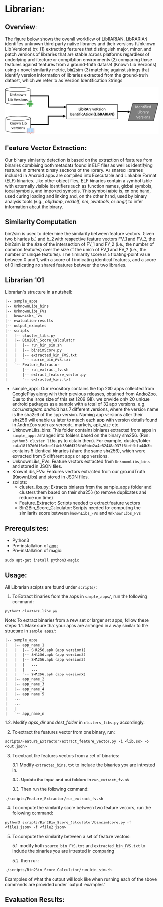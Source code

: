 # Librarian:

## Overview: ##
The figure below shows the overall workflow of LibRARIAN. LibRARIAN identifies unknown third-party native libraries and their versions (Unknown Lib Versions) by:
(1) extracting features that distinguish major, minor, and patch versions of libraries that are stable across platforms regardless of underlying architecture or compilation environments 
(2) comparing those features against features from a ground-truth dataset (Known Lib Versions) using a novel similarity metric, bin2sim 
(3) matching against strings that identify version information of libraries extracted from the ground-truth dataset, which we refer to as Version Identification Strings

![Figure 1](/images/approach_cropped.png) 

## Feature Vector Extraction: ##
Our binary similarity detection is based on the extraction of features from binaries combining both metadata found in ELF files as well as identifying features in different binary sections of the library. All shared libraries included in Android apps are compiled into Executable and Linkable Format (ELF) binaries. Like other object files, ELF binaries contain a symbol table with externally visible identifiers such as function names, global symbols, local symbols, and imported symbols.
This symbol table is, on one hand, used during loading and linking and, on the other hand, used by binary analysis tools (e.g., *objdump*, *readelf*, *nm*, *pwntools*, or *angr*) to infer information about the binary.

## Similarity Computation ##
bin2sim is used to determine the similarity between feature vectors. Given two binaries b_1 and b_2 with respective feature vectors FV_1 and FV_2, the bin2sim is the size of the intersection of FV_1 and FV_2 (i.e., the number of common features) over the size of the union of FV_1 and FV_2 (i.e., the number of unique features). The similarity score is a floating-point value between 0 and 1, with a score of 1 indicating identical features, and a score of 0 indicating no shared features between the two libraries.

## Librarian 101 ## 
Librarian's structure in a nutshell:
```
|-- sample_apps
|-- UnknownLibs_bins
|-- UnknownLibs_FVs
|-- knownLibs_FVs
|-- evaluation-results
|-- output_examples
|-- scripts
|   |-- cluster_libs.py
|   |-- Bin2Bin_Score_Calculator
|   |   |-- run_bin_sim.sh
|   |   |-- binsimScore.py
|   |   |-- extracted_bin_FVS.txt
|   |   `-- source_bin_FVS.txt
|   `-- Feature_Extractor
|       |-- run_extract_fv.sh
|       |-- extract_feature_vector.py
|       `-- extracted_bins.txt
```

* sample_apps: Our repository contains the top 200 apps collected from GooglePlay along with their previous releases, obtained from [AndroZoo](https://androzoo.uni.lu/). Due to the large size of this set (209 GB), we provide only 20 unique android packages as a sample with a total of 32 app versions. e.g. *com.instagram.android* has 7 different versions, where the version name is the sha256 of the app version. Naming app versions after their sha256 will enable us later to mtach each app with [version details](https://androzoo.uni.lu/lists) found in AndroZoo such as: vercode, markets, apk_size etc. 
* UnknownLibs_bins: This folder contains biniares extracted from apps in `sample_apps` arranged into folders based on the binary sha256. (Run: `python3 cluster_libs.py` to obtain them). 
For example, cluster/folder `ca8a18f07d0d16e3ce1f4cb35d6d326fd0bbb2a4e82488a937f6feffbfa44b3b` contains 5 identical binaries (share the same sha256), which were extracted from 5 different apps or app versions. 
* UnknownLibs_FVs: Feature vectors extracted from `UnknownLibs_bins` and stored in JSON files.
* KnownLibs_FVs: Features vectors extracted from our groundTruth (KnownLibs) and stored in JSON files.
* scripts:
  * cluster_libs.py: Extracts biniares from the sample_apps folder and clusters them based on their sha256 (to remove duplicates and reduce run time)
  * Feature_Extractor: Scripts needed to extract feature vectors
  * Bin2Bin_Score_Calculator: Scripts needed for computing the similarity score between `knownLibs_FVs` and `UnknownLibs_FVs`  

## Prerequisites: ##
* Python3
* Pre-installation of [angr](https://docs.angr.io/introductory-errata/install)
* Pre-installation of magic:
```
sudo apt-get install python3-magic
```

## Usage: ##
All Librarian scripts are found under `scripts/`:
1. To Extract binaries from the apps in `sample_apps/`, run the following command:
``` 
python3 clusters_libs.py
```

Note: To extract binaries from a new set or larger set apps, follow these steps:
    1.1. Make sure that your apps are arranged in a way similar to the structure in `sample_apps/`:
        
```
|-- sample_apps
|   |-- app_name_1
|   |   |-- SHA256.apk (app version1)
|   |   |-- SHA256.apk (app version2)
|   |   |-- SHA256.apk (app version3)
|   |   |   ...
|   |   |   ...
|   |   `-- SHA256.apk (app versionX)
|   |-- app_name_2
|   |-- app_name_3
|   |-- app_name_4
|   |-- app_name_5
|   ...
|   ...
|   |
|   `-- app_name_n

```

   1.2. Modify *apps_dir* and *dest_folder* in `clusters_libs.py` accordingly.
   
2. To extract the features vector from one binary, run:
```
scripts/Feature_Extractor/extract_feature_vector.py -i <lib.so> -o <out.json>
```
3. To extract the features vectors from a set of binaries:

   3.1. Modify `extracted_bins.txt` to include the binaries you are intrested in.
   
   3.2. Update the input and out folders in `run_extract_fv.sh` 
   
   3.3. Then run the following command: 
``` 
./scripts/Feature_Extractor/run_extract_fv.sh 
```
4. To compute the similarity score between two feature vectors, run the following command:
```
python3 scripts/Bin2Bin_Score_Calculator/binsimScore.py -f <file1.json> -f <file2.json>
```
5. To compute the similarity between a set of feature vectors:

   5.1. modify both `source_bin_FVS.txt` and `extracted_bin_FVS.txt` to include the binaries you are intrested in comparing
   
   5.2. then run:
   
```
./scripts/Bin2Bin_Score_Calculator/run_bin_sim.sh
```

Exampples of what the output will look like when running each of the above commands are provided under `output_examples'

## Evaluation Results: ##


